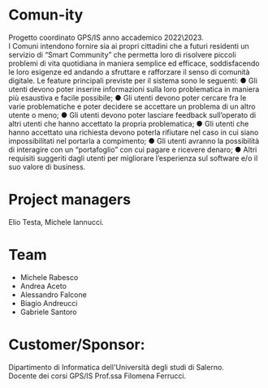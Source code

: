 # Comun-ity
Progetto coordinato GPS/IS anno accademico 2022\2023.  
I Comuni intendono fornire sia ai propri cittadini che a futuri residenti un servizio di “Smart Community” che permetta loro di risolvere piccoli problemi di vita quotidiana in maniera semplice ed efficace, soddisfacendo le loro esigenze ed andando a sfruttare e rafforzare il senso di comunità digitale. Le feature principali previste per il sistema sono le seguenti:
●	Gli utenti devono poter inserire informazioni sulla loro problematica in maniera più esaustiva e facile possibile;
●	Gli utenti devono poter cercare fra le varie problematiche e poter decidere se accettare un problema di un altro utente o meno;
●	Gli utenti devono poter lasciare feedback sull’operato di altri utenti che hanno accettato la propria problematica;
●	Gli utenti che hanno accettato una richiesta devono poterla rifiutare nel caso in cui siano impossibilitati nel portarla a compimento;
●	Gli utenti avranno la possibilità di interagire con un “portafoglio” con cui pagare e ricevere denaro;
●	Altri requisiti suggeriti dagli utenti per migliorare l’esperienza sul software e/o il suo valore di business.
# Project managers
Elio Testa, Michele Iannucci.
# Team
* Michele Rabesco
* Andrea Aceto
* Alessandro Falcone
* Biagio Andreucci
* Gabriele Santoro
# Customer/Sponsor:
Dipartimento di Informatica dell'Università degli studi di Salerno.  
Docente dei corsi GPS/IS Prof.ssa Filomena Ferrucci.
